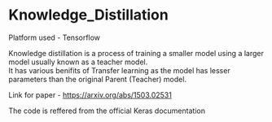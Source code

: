 # Knowledge_Distillation
Platform used - Tensorflow <br>

Knowledge distillation is a process of training a smaller model using a larger model usually known as a teacher model.<br>
It has various benifits of Transfer learning as the model has lesser parameters than the original Parent (Teacher) model. <br>

Link for paper - https://arxiv.org/abs/1503.02531

The code is reffered from the official Keras documentation
